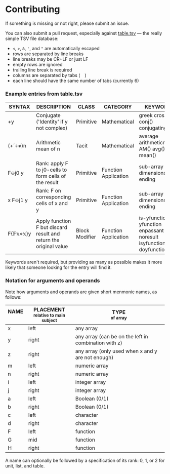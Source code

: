 # Contributing

If something is missing or not right, please submit an issue.

You can also submit a pull request, especially against [table.tsv](table.tsv) — the really simple TSV file database: 

- `<`, `>`, `&`, `'`, and `"` are automatically escaped
- rows are separated by line breaks
- line breaks may be CR+LF or just LF
- empty rows are ignored
- trailing line break is required
- columns are separated by tabs (`	`)
- each line should have the same number of tabs (currently 6)

### Example entries from table.tsv

|SYNTAX|DESCRIPTION|CLASS|CATEGORY|KEYWORDS|
|------|-----------|-----|--------|--------|
| +y   |Conjugate ('Identity' if y not complex)|Primitive|Mathematical|greek cross plus conj() conjugating
|(+´÷≠)n|Arithmetic mean of n|Tacit|Mathematical|average arithmeticmean() AM() avg() mean()
|F⎉j0 y|Rank: apply F to j0-cells to form cells of the result|Primitive|Function Application|sub-array dimensions axes ending
|x F⎉j1 y|Rank: F on corresponding cells of x and y|Primitive|Function Application|sub-array dimensions axes ending
|F{𝔽𝕩⋄𝕩}y|Apply function F but discard result and return the original value|Block Modifier|Function Application|is-yfunction do-yfunction enpassant noresult isyfunction doyfunction

Keywords aren't required, but providing as many as possible makes it more likely that someone looking for the entry will find it.

### Notation for arguments and operands

Note how arguments and operands are given short menmonic names, as follows:

|NAME<br> |PLACEMENT<br><sup>relative to main subject</sub>|TYPE<br><sup>of array</sup>|
| - | - | -|
|x|left|any array|
|y|right|any array (can be on the left in combination with z)|
|z|right|any array (only used when x and y are not enough)|
|m|left|numeric array|
|n|right|numeric array|
|i|left|integer array|
|j|right|integer array|
|a|left|Boolean (0/1)|
|b|right|Boolean (0/1)|
|c|left|character|
|d|right|character|
|F|left|function|
|G|mid|function|
|H|right|function|

A name can optionally be followed by a specification of its rank: 0, 1, or 2 for unit, list, and table.
